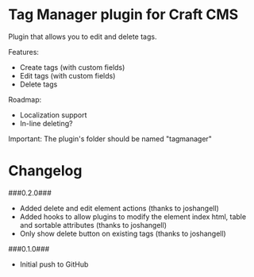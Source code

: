 Tag Manager plugin for Craft CMS
=================

Plugin that allows you to edit and delete tags.

Features:
 - Create tags (with custom fields)
 - Edit tags (with custom fields)
 - Delete tags

Roadmap:
 - Localization support
 - In-line deleting?
 
Important:
The plugin's folder should be named "tagmanager"

Changelog
=================
###0.2.0###
 - Added delete and edit element actions (thanks to joshangell)
 - Added hooks to allow plugins to modify the element index html, table and sortable attributes (thanks to joshangell)
 - Only show delete button on existing tags (thanks to joshangell)

###0.1.0###
 - Initial push to GitHub
 